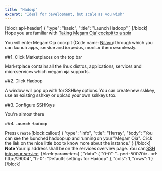 ```yaml
---
title: "Hadoop"
excerpt: "Ideal for development, but scale as you wish"
---
```

[block:api-header]
{
  "type": "basic",
  "title": "Launch Hadoop"
}
[/block]
Hope you are familiar with [Taking Megam Oja' cockpit to a spin](doc:taking-megam-oja-to-a-spin)

You will enter Megam Oja cockpit (Code name: [Nilavu](https://github.com/megamsys/nilavu.git)) through which you can launch apps, service and torpedos, monitor them seamlessly.

##1. Click Marketplaces on the top bar 

Marketplace contains all the linux distros,  applications, services and microservices which megam oja supports. 

##2. Click Hadoop

A window will pop up with for SSHkey options. You can create new sshkey, use an existing sshkey or upload your own sshkeys too. 

##3. Configure SSHKeys

You're almost there

##4. Launch Hadoop

Press `Create` 
[block:callout]
{
  "type": "info",
  "title": "Hurray",
  "body": "You can see the launched hadoop up and running on your \"Megam Oja\". Click the link on the nice little box to know more about the instance."
}
[/block]
**Note** Your ip address shall be on the services overview page. You can [SSH into your service](doc:ssh-into-your-torpedo).
[block:parameters]
{
  "data": {
    "0-0": "- port: 50070\n- url: http://<ip>:9004",
    "h-0": "Defaults settings for Hadoop"
  },
  "cols": 1,
  "rows": 1
}
[/block]